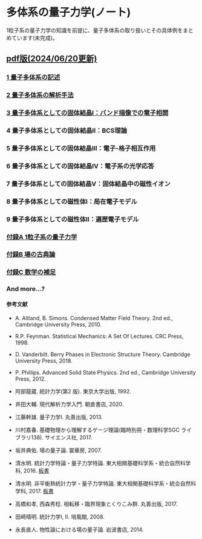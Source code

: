 # 多体系の量子力学(ノート)
1粒子系の量子力学の知識を前提に、量子多体系の取り扱いとその具体例をまとめています(未完成)。

## [pdf版(2024/06/20更新)](https://pr440.github.io/manybody-qm.pdf)

### [1 量子多体系の記述](https://pr440.github.io/manybody-qm/Chap1)

### [2 量子多体系の解析手法](https://pr440.github.io/manybody-qm/Chap2)

### [3 量子多体系としての固体結晶Ⅰ：バンド描像での電子相関](https://pr440.github.io/manybody-qm/Chap3)

### 4 量子多体系としての固体結晶Ⅱ：BCS理論

### 5 量子多体系としての固体結晶Ⅲ：電子-格子相互作用

### 6 量子多体系としての固体結晶Ⅳ：電子系の光学応答

### 7 量子多体系としての固体結晶Ⅴ：固体結晶中の磁性イオン

### 8 量子多体系としての磁性体Ⅰ：局在電子モデル

### 9 量子多体系としての磁性体Ⅱ：遍歴電子モデル

### [付録A 1粒子系の量子力学](https://pr440.github.io/manybody-qm/ApdxA)

### [付録B 場の古典論](https://pr440.github.io/manybody-qm/ApdxB)

### [付録C 数学の補足](https://pr440.github.io/manybody-qm/ApdxC)

### And more...?

#### 参考文献
* A. Altland, B. Simons. Condensed Matter Field Theory. 2nd ed., Cambridge University Press, 2010.

* R.P. Feynman. Statistical Mechanics: A Set Of Lectures. CRC Press, 1998.

* D. Vanderbilt. Berry Phases in Electronic Structure Theory. Cambridge University Press, 2018.

* P. Phillips. Advanced Solid State Physics. 2nd ed., Cambridge University Press, 2012.

* 阿部龍蔵. 統計力学(第2 版). 東京大学出版, 1992.

* 井田大輔. 現代解析力学入門. 朝倉書店, 2020.

* 江藤幹雄. 量子力学Ⅰ. 丸善出版, 2013.

* 川村嘉春. 基礎物理から理解するゲージ理論(臨時別冊・数理科学SGC ライブラリ138). サイエンス社, 2017.

* 坂井典佑. 場の量子論. 裳華房, 2007.

* 清水明. 統計力学特論・量子力学特論. 東大相関基礎科学系・統合自然科学科, 2016. [板書](https://as2.c.u-tokyo.ac.jp/lecture_note/qsm2016/)

* 清水明. 非平衡熱統計力学・量子力学特論. 東大相関基礎科学系・統合自然科学科, 2017. [板書](https://as2.c.u-tokyo.ac.jp/lecture_note/noneq2017/)

* 高橋和孝, 西森秀稔. 相転移・臨界現象とくりこみ群. 丸善出版, 2017.

* 田崎晴明. 統計力学Ⅰ, Ⅱ. 培風館, 2008.

* 永長直人. 物性論における場の量子論. 岩波書店, 2014.